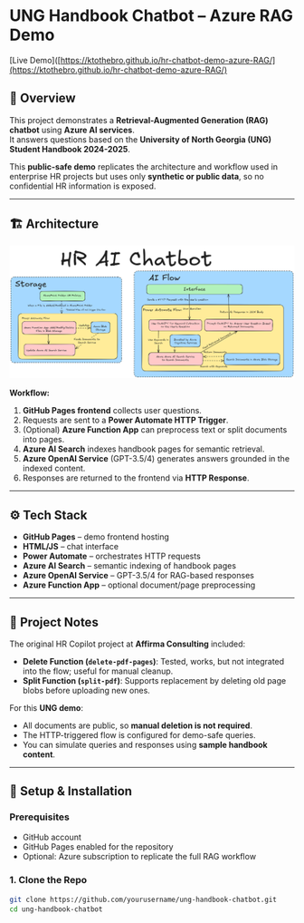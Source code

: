 # UNG Handbook Chatbot – Azure RAG Demo
[Live Demo]([https://ktothebro.github.io/hr-chatbot-demo-azure-RAG/](https://ktothebro.github.io/hr-chatbot-demo-azure-RAG/)
## 📌 Overview
This project demonstrates a **Retrieval-Augmented Generation (RAG) chatbot** using **Azure AI services**.  
It answers questions based on the **University of North Georgia (UNG) Student Handbook 2024-2025**.

This **public-safe demo** replicates the architecture and workflow used in enterprise HR projects but uses only **synthetic or public data**, so no confidential HR information is exposed.

---

## 🏗 Architecture
![Architecture Diagram](docs/architecture.png)

**Workflow:**
1. **GitHub Pages frontend** collects user questions.
2. Requests are sent to a **Power Automate HTTP Trigger**.
3. (Optional) **Azure Function App** can preprocess text or split documents into pages.
4. **Azure AI Search** indexes handbook pages for semantic retrieval.
5. **Azure OpenAI Service** (GPT-3.5/4) generates answers grounded in the indexed content.
6. Responses are returned to the frontend via **HTTP Response**.

---

## ⚙️ Tech Stack
- **GitHub Pages** – demo frontend hosting  
- **HTML/JS** – chat interface  
- **Power Automate** – orchestrates HTTP requests  
- **Azure AI Search** – semantic indexing of handbook pages  
- **Azure OpenAI Service** – GPT-3.5/4 for RAG-based responses  
- **Azure Function App** – optional document/page preprocessing  

---

## 📄 Project Notes
The original HR Copilot project at **Affirma Consulting** included:

- **Delete Function (`delete-pdf-pages`)**: Tested, works, but not integrated into the flow; useful for manual cleanup.  
- **Split Function (`split-pdf`)**: Supports replacement by deleting old page blobs before uploading new ones.

For this **UNG demo**:

- All documents are public, so **manual deletion is not required**.  
- The HTTP-triggered flow is configured for demo-safe queries.  
- You can simulate queries and responses using **sample handbook content**.

---

## 🚀 Setup & Installation

### Prerequisites
- GitHub account
- GitHub Pages enabled for the repository
- Optional: Azure subscription to replicate the full RAG workflow

### 1. Clone the Repo
```bash
git clone https://github.com/yourusername/ung-handbook-chatbot.git
cd ung-handbook-chatbot

